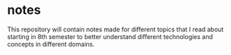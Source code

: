 # notes

This repository will contain notes made for different topics that I read about starting in 8th semester to better understand different technologies and concepts in different domains. 
